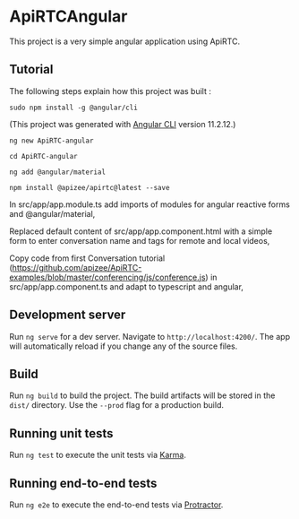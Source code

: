 # ApiRTCAngular

This project is a very simple angular application using ApiRTC.

## Tutorial

The following steps explain how this project was built :

`sudo npm install -g @angular/cli`

(This project was generated with [Angular CLI](https://github.com/angular/angular-cli) version 11.2.12.)

`ng new ApiRTC-angular`

`cd ApiRTC-angular`

`ng add @angular/material`

`npm install @apizee/apirtc@latest --save`

In src/app/app.module.ts add imports of modules for angular reactive forms and @angular/material,

Replaced default content of src/app/app.component.html with a simple form to enter conversation name and tags for remote and local videos,

Copy code from first Conversation tutorial (https://github.com/apizee/ApiRTC-examples/blob/master/conferencing/js/conference.js) in src/app/app.component.ts and adapt to typescript and angular,

## Development server

Run `ng serve` for a dev server. Navigate to `http://localhost:4200/`. The app will automatically reload if you change any of the source files.

## Build

Run `ng build` to build the project. The build artifacts will be stored in the `dist/` directory. Use the `--prod` flag for a production build.

## Running unit tests

Run `ng test` to execute the unit tests via [Karma](https://karma-runner.github.io).

## Running end-to-end tests

Run `ng e2e` to execute the end-to-end tests via [Protractor](http://www.protractortest.org/).
